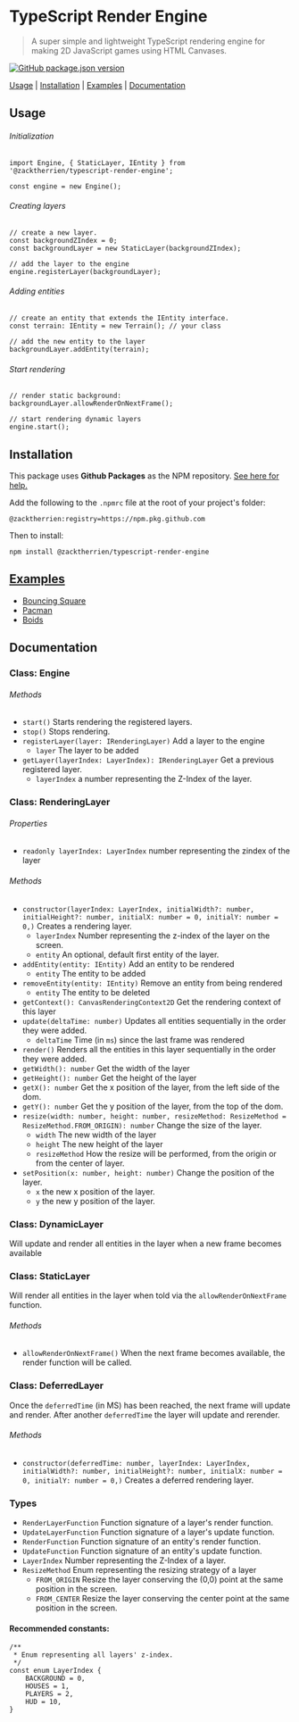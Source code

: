 # TypeScript Render Engine
> A super simple and lightweight TypeScript rendering engine for making 2D JavaScript games using HTML Canvases.

[![GitHub package.json version](https://img.shields.io/github/package-json/v/zacktherrien/typescript-render-engine?style=for-the-badge)](https://github.com/ZackTherrien/typescript-render-engine/releases)

[Usage](#usage) | [Installation](#installation) | [Examples](#examples) | [Documentation](#documentation)

## Usage

###### Initialization

```
import Engine, { StaticLayer, IEntity } from '@zacktherrien/typescript-render-engine';

const engine = new Engine();
```

###### Creating layers
```
// create a new layer.
const backgroundZIndex = 0;
const backgroundLayer = new StaticLayer(backgroundZIndex);

// add the layer to the engine
engine.registerLayer(backgroundLayer);
```

###### Adding entities
```
// create an entity that extends the IEntity interface.
const terrain: IEntity = new Terrain(); // your class

// add the new entity to the layer
backgroundLayer.addEntity(terrain);
```

###### Start rendering
```
// render static background:
backgroundLayer.allowRenderOnNextFrame();

// start rendering dynamic layers
engine.start();
```

## Installation

This package uses **Github Packages** as the NPM repository. [See here for help.](https://help.github.com/en/packages/using-github-packages-with-your-projects-ecosystem/configuring-npm-for-use-with-github-packages#installing-a-package)

Add the following to the `.npmrc` file at the root of your project's folder:
```
@zacktherrien:registry=https://npm.pkg.github.com
```

Then to install:
```
npm install @zacktherrien/typescript-render-engine
```

## [Examples](https://zacktherrien.github.io/typescript-render-engine)

* [Bouncing Square](https://zacktherrien.github.io/typescript-render-engine/squares/index.html)
* [Pacman](https://zacktherrien.github.io/typescript-render-engine/pacman/index.html)
* [Boids](https://github.com/ZackTherrien/boids)

## Documentation

### Class: Engine

###### Methods
* `start()` Starts rendering the registered layers.
* `stop()` Stops rendering.
* `registerLayer(layer: IRenderingLayer)` Add a layer to the engine
    * `layer` The layer to be added
* `getLayer(layerIndex: LayerIndex): IRenderingLayer` Get a previous registered layer.
    * `layerIndex` a number representing the Z-Index of the layer.

### Class: RenderingLayer

###### Properties
* `readonly layerIndex: LayerIndex` number representing the zindex of the layer

###### Methods
* `constructor(layerIndex: LayerIndex, initialWidth?: number, initialHeight?: number, initialX: number = 0, initialY: number = 0,)` Creates a rendering layer.
    * `layerIndex` Number representing the z-index of the layer on the screen.
    * `entity` An optional, default first entity of the layer.
* `addEntity(entity: IEntity)` Add an entity to be rendered
    * `entity` The entity to be added
* `removeEntity(entity: IEntity)` Remove an entity from being rendered
    * `entity` The entity to be deleted
* `getContext(): CanvasRenderingContext2D` Get the rendering context of this layer
* `update(deltaTime: number)` Updates all entities sequentially in the order they were added.
    * `deltaTime` Time (in `ms`) since the last frame was rendered
* `render()` Renders all the entities in this layer sequentially in the order they were added.
* `getWidth(): number` Get the width of the layer
* `getHeight(): number` Get the height of the layer
* `getX(): number` Get the x position of the layer, from the left side of the dom.
* `getY(): number` Get the y position of the layer, from the top of the dom.
* `resize(width: number, height: number, resizeMethod: ResizeMethod = ResizeMethod.FROM_ORIGIN): number` Change the size of the layer.
    * `width` The new width of the layer
    * `height` The new height of the layer
    * `resizeMethod` How the resize will be performed, from the origin or from the center of layer.
* `setPosition(x: number, height: number)` Change the position of the layer.
    * `x` the new x position of the layer.
    * `y` the new y position of the layer.

### Class: DynamicLayer
Will update and render all entities in the layer when a new frame becomes available

### Class: StaticLayer
Will render all entities in the layer when told via the `allowRenderOnNextFrame` function.

###### Methods
* `allowRenderOnNextFrame()` When the next frame becomes available, the render function will be called.

### Class: DeferredLayer

Once the `deferredTime` (in MS) has been reached, the next frame will update and render. After another `deferredTime` the layer will update and rerender.

###### Methods
* `constructor(deferredTime: number, layerIndex: LayerIndex, initialWidth?: number, initialHeight?: number, initialX: number = 0, initialY: number = 0,)` Creates a deferred rendering layer.

### Types

* `RenderLayerFunction` Function signature of a layer's render function.
* `UpdateLayerFunction` Function signature of a layer's update function.
* `RenderFunction` Function signature of an entity's render function.
* `UpdateFunction` Function signature of an entity's update function.
* `LayerIndex` Number representing the Z-Index of a layer.
* `ResizeMethod` Enum representing the resizing strategy of a layer
    * `FROM_ORIGIN` Resize the layer conserving the (0,0) point at the same position in the screen.
    * `FROM_CENTER` Resize the layer conserving the center point at the same position in the screen.

#### Recommended constants:
```
/**
 * Enum representing all layers' z-index.
 */
const enum LayerIndex {
    BACKGROUND = 0,
    HOUSES = 1,
    PLAYERS = 2,
    HUD = 10,
}
```
